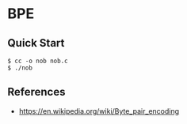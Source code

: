 # BPE

## Quick Start

```console
$ cc -o nob nob.c
$ ./nob
```

## References

- https://en.wikipedia.org/wiki/Byte_pair_encoding
